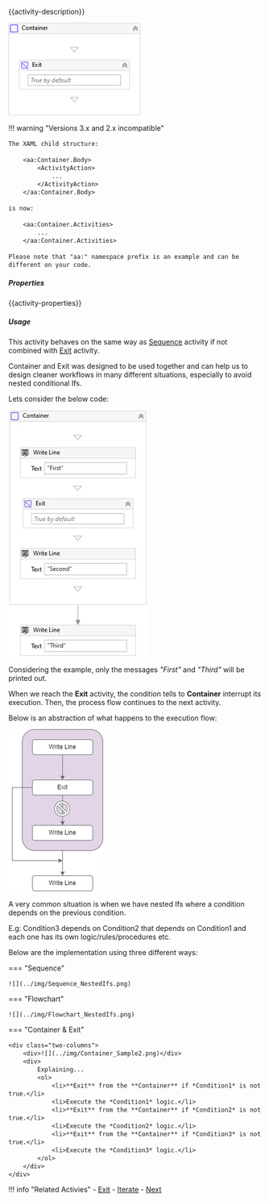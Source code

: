 {{activity-description}}

![](../img/activities/Container.png)

!!! warning "Versions 3.x and 2.x incompatible"

    The XAML child structure:

        <aa:Container.Body>
            <ActivityAction>
                ...
            </ActivityAction>
        </aa:Container.Body>
    
    is now:

        <aa:Container.Activities>
            ...
        </aa:Container.Activities>

    Please note that "aa:" namespace prefix is an example and can be different on your code.

##### Properties

{{activity-properties}}

##### Usage

This activity behaves on the same way as <a href="https://docs.microsoft.com/en-US/dotnet/api/system.activities.statements.sequence?view=netframework-4.8" target="_blank" title="Microsoft Documentation">Sequence</a> activity if not combined with [Exit](Exit.md) activity.

Container and Exit was designed to be used together and can help us to design cleaner workflows in many different situations, especially to avoid nested conditional Ifs.

Lets consider the below code:

![](../img/Container_Sample.jpg)

Considering the example, only the messages *"First"* and *"Third"* will be printed out.

When we reach the **Exit** activity, the condition tells to **Container** interrupt its execution. Then, the process flow continues to the next activity.

Below is an abstraction of what happens to the execution flow:

![](../img/Container_Flow.png)

A very common situation is when we have nested Ifs where a condition depends on the previous condition.

E.g: Condition3 depends on Condition2 that depends on Condition1 and each one has its own logic/rules/procedures etc.

Below are the implementation using three different ways:

=== "Sequence"

    ![](../img/Sequence_NestedIfs.png)

=== "Flowchart"

    ![](../img/Flowchart_NestedIfs.png)

=== "Container & Exit"

    <div class="two-columns">
        <div>![](../img/Container_Sample2.png)</div>
        <div>
            Explaining...
            <ol>
                <li>**Exit** from the **Container** if *Condition1* is not true.</li>
                <li>Execute the *Condition1* logic.</li>
                <li>**Exit** from the **Container** if *Condition2* is not true.</li>
                <li>Execute the *Condition2* logic.</li>
                <li>**Exit** from the **Container** if *Condition3* is not true.</li>
                <li>Execute the *Condition3* logic.</li>
            </ol>
        </div>
    </div>

!!! info "Related Activies"
    - [Exit](Exit.md) 
    - [Iterate](Iterate.md)
    - [Next](Next.md)